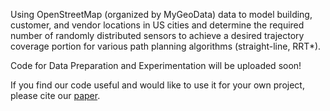 Using OpenStreetMap (organized by MyGeoData) data to model building, customer, and vendor 
locations in US cities and determine the required number of 
randomly distributed sensors to achieve a desired trajectory coverage portion for various path 
planning algorithms (straight-line, RRT*).

Code for Data Preparation and Experimentation will be uploaded soon!

If you find our code useful and would like to use it for your own project, please cite our [paper](https://arxiv.org/abs/2302.09653).

